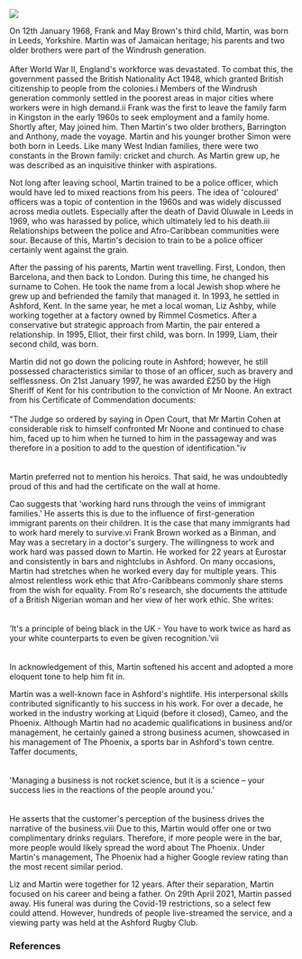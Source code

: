 <a href="https://www.kent-maps.online"><img src="https://kent-map.github.io/mdpress/juncture/ve-button.png"></a>
<param ve-config title="Martin Cohen" author="Liam Cohen" layout="vtl" 
banner="xxx">

<param ve-entity eid="Q67479626" alias="Kent">

On 12th January 1968, Frank and May Brown's third child, Martin, was born in Leeds, Yorkshire. Martin was of Jamaican heritage; his parents and two older brothers were part of the Windrush generation. 
<br><br>
After World War II, England's workforce was devastated. To combat this, the government passed the British Nationality Act 1948, which granted British citizenship to people from the colonies.i  Members of the Windrush generation commonly settled in the poorest areas in major cities where workers were in high demand.ii Frank was the first to leave the family farm in Kingston in the early 1960s to seek employment and a family home. Shortly after, May joined him. Then Martin's two older brothers, Barrington and Anthony, made the voyage. Martin and his younger brother Simon were both born in Leeds. Like many West Indian families, there were two constants in the Brown family: cricket and church. As Martin grew up, he was described as an inquisitive thinker with aspirations.  

Not long after leaving school, Martin trained to be a police officer, which would have led to mixed reactions from his peers. The idea of 'coloured' officers was a topic of contention in the 1960s and was widely discussed across media outlets. Especially after the death of David Oluwale in Leeds in 1969, who was harassed by police, which ultimately led to his death.iii Relationships between the police and Afro-Caribbean communities were sour.  Because of this, Martin's decision to train to be a police officer certainly went against the grain. 

After the passing of his parents, Martin went travelling. First, London, then Barcelona, and then back to London. During this time, he changed his surname to Cohen. He took the name from a local Jewish shop where he grew up and befriended the family that managed it. In 1993, he settled in Ashford, Kent. In the same year, he met a local woman, Liz Ashby, while working together at a factory owned by Rimmel Cosmetics. After a conservative but strategic approach from Martin, the pair entered a relationship. In 1995, Elliot, their first child, was born. In 1999, Liam, their second child, was born. 

Martin did not go down the policing route in Ashford; however, he still possessed characteristics similar to those of an officer, such as bravery and selflessness. On 21st January 1997, he was awarded £250 by the High Sheriff of Kent for his contribution to the conviction of Mr Noone. An extract from his Certificate of Commendation documents: 
<br><br>
"The Judge so ordered by saying in Open Court, that Mr Martin Cohen at considerable risk to himself confronted Mr Noone and continued to chase him, faced up to him when he turned to him in the passageway and was therefore in a position to add to the question of identification."iv  
<br><br>
Martin preferred not to mention his heroics. That said, he was undoubtedly proud of this and had the certificate on the wall at home. 

Cao suggests that 'working hard runs through the veins of immigrant families.' He asserts this is due to the influence of first-generation immigrant parents on their children. It is the case that many immigrants had to work hard merely to survive.vi Frank Brown worked as a Binman, and May was a secretary in a doctor's surgery. The willingness to work and work hard was passed down to Martin. He worked for 22 years at Eurostar and consistently in bars and nightclubs in Ashford. On many occasions, Martin had stretches when he worked every day for multiple years. This almost relentless work ethic that Afro-Caribbeans commonly share stems from the wish for equality. From Ro's research, she documents the attitude of a British Nigerian woman and her view of her work ethic. She writes:  
<br><br>
‘It's a principle of being black in the UK - You have to work twice as hard as your white counterparts to even be given recognition.’vii  
<br><br>
In acknowledgement of this, Martin softened his accent and adopted a more eloquent tone to help him fit in.  

Martin was a well-known face in Ashford's nightlife. His interpersonal skills contributed significantly to his success in his work. For over a decade, he worked in the industry working at Liquid (before it closed), Cameo, and the Phoenix. Although Martin had no academic qualifications in business and/or management, he certainly gained a strong business acumen, showcased in his management of The Phoenix, a sports bar in Ashford's town centre. Taffer documents,  
<br><br>
'Managing a business is not rocket science, but it is a science – your success lies in the reactions of the people around you.'  
<br><br>
He asserts that the customer's perception of the business drives the narrative of the business.viii  Due to this, Martin would offer one or two complimentary drinks regulars. Therefore, if more people were in the bar, more people would likely spread the word about The Phoenix. Under Martin's management, The Phoenix had a higher Google review rating than the most recent similar period. 

Liz and Martin were together for 12 years. After their separation, Martin focused on his career and being a father. On 29th April 2021, Martin passed away. His funeral was during the Covid-19 restrictions, so a select few could attend. However, hundreds of people live-streamed the service, and a viewing party was held at the Ashford Rugby Club. 

### References

[^ref1]:  British Government. “British Nationality Act 1948 [30 July 1948.]” UK Public General Acts. Legislation.gov.uk. https://www.legislation.gov.uk/ukpga/Geo6/11-12/56/enacted. Accessed 23 October 2024.
[^ref1]: Historic England. 7 Places that tell stories of the Windrush generation. The Historic England Blog. 22 June 2020. https://heritagecalling.com/2020/06/22/places-that-tell-stories-of-the-windrush-generation/#:~:text=After%20arriving%20in%20the%201950s,%2C%20Birmingham%2C%20Leeds%20and%20Manchester.&text=Some%20employers%2C%20such%20as%20the,recruited%20people%20from%20the%20Caribbean. Accessed 23 October 2024. 
[^ref1]: British Broadcasting Corporation News.  David Oluwale’s death in 1969 helped ’reshape Leeds.’ 19 April 2019. https://www.bbc.co.uk/news/uk-england-leeds-47946556. Accessed 23 October 2024.
[^ref1]: Chief Clerk. Certificate of Commendation: Regina vs Covey and Noone [21 January 1997]. Facebook. https://www.facebook.com/photo.php?fbid=3967049776675755&set=pb.100001123152373.-2207520000&type=3&locale=en_GB. Photos. Liam Cohen. Accessed 23 October 2024.
[^ref1]: Cao, Han. ”Differences in Work Ethics Between First and Second-Generation Immigrants.” The Bigger Picture. Medium. 14 December 2021. https://medium.com/bigger-picture/differences-in-work-ethics-between-first-and-second-generation-immigrants-4cfe2a379f89. Accessed 23 October 2024.  
[^ref1]: Ro, Christine. ”How an ’inherited’ work ethic shapes some workers.” How we work. British Broadcasting Corporation. 8 July 2021. https://www.bbc.com/worklife/article/20210707-the-highs-and-lows-of-an-inherited-work-ethic. Accessed 23 October 2024. 
[^ref1]: Taffer, Jon. Raise the Bar: An Action-based Method for Maximum Customer Reactions. New Harvest Houghton Mifflin Harcourt. ISBN: 9780544148307. 8 October 2013. 
